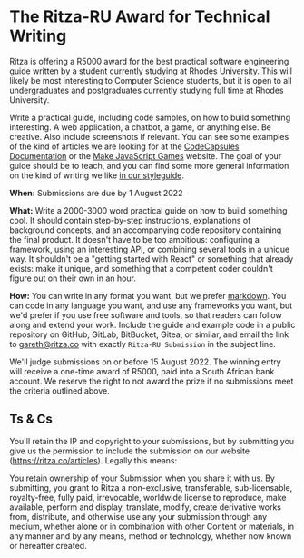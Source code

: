 # The Ritza-RU Award for Technical Writing

Ritza is offering a R5000 award for the best practical software engineering guide written by a student currently studying at Rhodes University. This will likely be most interesting to Computer Science students, but it is open to all undergraduates and postgraduates currently studying full time at Rhodes University.

Write a practical guide, including code samples, on how to build something interesting. A web application, a chatbot, a game, or anything else. Be creative. Also include screenshots if relevant. You can see some examples of the kind of articles we are looking for at the [CodeCapsules Documentation](https://codecapsules.io/docs/tutorials/) or the [Make JavaScript Games](https://makejsgames.com) website. The goal of your guide should be to teach, and you can find some more general information on the kind of writing we like [in our styleguide](https://styleguide.ritza.co/ritza%27s-writing-rules/Style/). 

**When:** Submissions are due by 1 August 2022

**What:** Write a 2000-3000 word practical guide on how to build something cool. It should contain step-by-step instructions, explanations of background concepts, and an accompanying code repository containing the final product. It doesn't have to be too ambitious: configuring a framework, using an interesting API, or combining several tools in a unique way. It shouldn't be a "getting started with React" or something that already exists: make it unique, and something that a competent coder couldn't figure out on their own in an hour.

**How:** You can write in any format you want, but we prefer [markdown](https://daringfireball.net/projects/markdown/). You can code in any language you want, and use any frameworks you want, but we'd prefer if you use free software and tools, so that readers can follow along and extend your work. Include the guide and example code in a public repository on GitHub, GitLab, BitBucket, Gitea, or similar, and email the link to gareth@ritza.co with exactly `Ritza-RU Submission` in the subject line.

We'll judge submissions on or before 15 August 2022. The winning entry will receive a one-time award of R5000, paid into a South African bank account. We reserve the right to not award the prize if no submissions meet the criteria outlined above.

## Ts & Cs

You'll retain the IP and copyright to your submissions, but by submitting you give us the permission to include the submission on our website (https://ritza.co/articles). Legally this means:

You retain ownership of your Submission when you share it with us. By submitting, you grant to Ritza a non-exclusive, transferable, sub-licensable, royalty-free, fully paid, irrevocable, worldwide license to reproduce, make available, perform and display, translate, modify, create derivative works from, distribute, and otherwise use any your submission through any medium, whether alone or in combination with other Content or materials, in any manner and by any means, method or technology, whether now known or hereafter created. 


